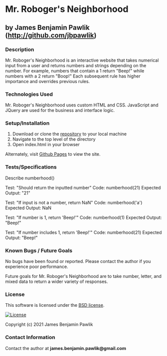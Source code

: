 # Mr. Roboger's Neighborhood
## by James Benjamin Pawlik (http://github.com/jbpawlik)

### __Description__
Mr. Roboger's Neighborhood is an interactive website that takes numerical input from a user and returns numbers and strings depending on the number. For example, numbers that contain a 1 return "Beep!" while numbers with a 2 return "Boop!" Each subsequent rule has higher importance and overrides previous rules. 

### __Technologies Used__
Mr. Roboger's Neighborhood uses custom HTML and CSS. JavaScript and JQuery are used for the business and interface logic.

### __Setup/Installation__
1. Download or clone the [repository](http://github.com/jbpawlik/numberhood) to your local machine
2. Navigate to the top level of the directory
3. Open index.html in your browser

Alternately, visit [Github Pages](http://jbpawlik.github.io/numberhood) to view the site.

### __Tests/Specifications__
Describe numberhood()

Test: "Should return the inputted number"
Code:
  numberhood(21)
Expected Output: "21" 

Test: "If input is not a number, return NaN"
Code:
  numberhood('a')
Expected Output: NaN

Test: "If number is 1, return 'Beep!'"
Code:
  numberhood(1)
Expected Output: "Beep!"

Test: "If number includes 1, return 'Beep!'"
Code: 
  numberhood(21)
  Expected Output: "Beep!"

### __Known Bugs / Future Goals__
No bugs have been found or reported. Please contact the author if you experience poor performance.

Future goals for Mr. Roboger's Neighborhood are to take number, letter, and mixed data to return a wider variety of responses.

### __License__
This software is licensed under the [BSD license](license.txt).

[![License](https://img.shields.io/badge/License-BSD%202--Clause-orange.svg)](https://opensource.org/licenses/BSD-2-Clause)

Copyright (c) 2021 James Benjamin Pawlik

### __Contact Information__
Contact the author at __james.benjamin.pawlik@gmail.com__
